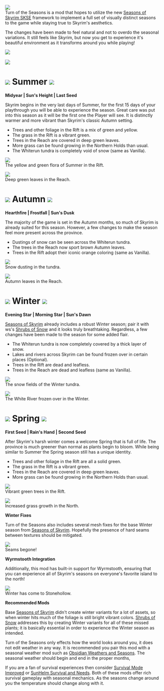 ![](https://raw.githubusercontent.com/TateTaylorUSA/TateTaylorUSA/main/assets/images/banners/Turn%20of%20the%20Seasons.png)\
﻿Turn of the Seasons is a mod that hopes to utilize the new [Seasons of Skyrim SKSE](https://www.nexusmods.com/skyrimspecialedition/mods/62861) framework to implement a full set of visually distinct seasons to the game while staying true to Skyrim's aesthetics.

The changes have been made to feel natural and not to overdo the seasonal variations. It still feels like Skyrim, but now you get to experience it's beautiful environment as it transforms around you while playing!

﻿![](https://raw.githubusercontent.com/PierreDespereaux/PierreDespereaux/master/assets/images/banners/Features.png)

![](https://github.com/TateTaylorUSA/TateTaylorUSA/raw/main/assets/images/turn%20of%20the%20seasons/Seasons.gif)

# ![](https://raw.githubusercontent.com/TateTaylorUSA/TateTaylorUSA/main/assets/images/turn%20of%20the%20seasons/SummerSmall.png)﻿ Summer ![](https://raw.githubusercontent.com/TateTaylorUSA/TateTaylorUSA/main/assets/images/turn%20of%20the%20seasons/SummerSmallFlipped.png)
**Midyear | Sun's Height | Last Seed**

Skyrim begins in the very last days of Summer, for the first 15 days of your playthrough you will be able to experience the season. Great care was put into this season as it will be the first one the Player will see. It is distinctly warmer and more vibrant than Skyrim's classic Autumn setting.

-   Trees and other foliage in the Rift is a mix of green and yellow.
-   The grass in the Rift is a vibrant green.
-   Trees in the Reach are covered in deep green leaves.
-   More grass can be found growing in the Northern Holds than usual.
-   The Whiterun tundra is completely void of snow (same as Vanilla).

![](https://raw.githubusercontent.com/TateTaylorUSA/TateTaylorUSA/main/assets/images/turn%20of%20the%20seasons/summer/SummerRift.png)\
The yellow and green flora of Summer in the Rift.

![](https://raw.githubusercontent.com/TateTaylorUSA/TateTaylorUSA/main/assets/images/turn%20of%20the%20seasons/summer/SummerReach.png)\
Deep green leaves in the Reach.

# ![](https://raw.githubusercontent.com/TateTaylorUSA/TateTaylorUSA/main/assets/images/turn%20of%20the%20seasons/FallSmall.png)﻿ Autumn ![](https://raw.githubusercontent.com/TateTaylorUSA/TateTaylorUSA/main/assets/images/turn%20of%20the%20seasons/FallSmallFlipped.png)
**Hearthfire | Frostfall | Sun's Dusk**

The majority of the game is set in the Autumn months, so much of Skyrim is already suited for this season. However, a few changes to make the season feel more present across the province.

-   Dustings of snow can be seen across the Whiterun tundra.
-   The trees in the Reach now sport brown Autumn leaves.
-   Trees in the Rift adopt their iconic orange coloring (same as Vanilla).

![](https://raw.githubusercontent.com/TateTaylorUSA/TateTaylorUSA/main/assets/images/turn%20of%20the%20seasons/fall/FallTundra.png)\
Snow dusting in the tundra.

![](https://raw.githubusercontent.com/TateTaylorUSA/TateTaylorUSA/main/assets/images/turn%20of%20the%20seasons/fall/FallReach.png)\
Autumn leaves in the Reach.

# ![](https://raw.githubusercontent.com/TateTaylorUSA/TateTaylorUSA/main/assets/images/turn%20of%20the%20seasons/WinterSmall.png)﻿ Winter ![](https://raw.githubusercontent.com/TateTaylorUSA/TateTaylorUSA/main/assets/images/turn%20of%20the%20seasons/WinterSmallFlipped.png)
**Evening Star | Morning Star | Sun's Dawn**

[Seasons of Skyrim](https://www.nexusmods.com/skyrimspecialedition/mods/62861) already includes a robust Winter season; pair it with ws's [Shrubs of Snow](https://www.nexusmods.com/skyrimspecialedition/mods/63463) and it looks truly breathtaking. Regardless, a few changes have been made to the season for some added flair.

-   The Whiterun tundra is now completely covered by a thick layer of snow.
-   Lakes and rivers across Skyrim can be found frozen over in certain places (Optional).
-   Trees in the Rift are dead and leafless.
-   Trees in the Reach are dead and leafless (same as Vanilla).

![](https://github.com/TateTaylorUSA/TateTaylorUSA/raw/main/assets/images/turn%20of%20the%20seasons/winter/TundraWinter.png)\
The snow fields of the Winter tundra.

![](https://raw.githubusercontent.com/TateTaylorUSA/TateTaylorUSA/main/assets/images/turn%20of%20the%20seasons/winter/FrozenWinter.png)\
The White River frozen over in the Winter.

# ![](https://raw.githubusercontent.com/TateTaylorUSA/TateTaylorUSA/main/assets/images/turn%20of%20the%20seasons/SpringSmall.png)﻿ Spring ![](https://raw.githubusercontent.com/TateTaylorUSA/TateTaylorUSA/main/assets/images/turn%20of%20the%20seasons/SpringSmallFlipped.png)
**First Seed | Rain's Hand | Second Seed**

After Skyrim's harsh winter comes a welcome Spring that is full of life. The province is much greener than normal as plants begin to bloom. While being similar to Summer the Spring season still has a unique identity.

-   Trees and other foliage in the Rift are all a solid green.
-   The grass in the Rift is a vibrant green.
-   Trees in the Reach are covered in deep green leaves.
-   More grass can be found growing in the Northern Holds than usual.

![](https://raw.githubusercontent.com/TateTaylorUSA/TateTaylorUSA/main/assets/images/turn%20of%20the%20seasons/spring/SpringRift.png)\
Vibrant green trees in the Rift.

![](https://raw.githubusercontent.com/TateTaylorUSA/TateTaylorUSA/main/assets/images/turn%20of%20the%20seasons/spring/SpringNorth.png)\
Increased grass growth in the North.

**Winter Fixes**

Turn of the Seasons also includes several mesh fixes for the base Winter season from [Seasons of Skyrim](https://www.nexusmods.com/skyrimspecialedition/mods/62861). Hopefully the presence of hard seams between textures should be mitigated.

![](https://github.com/TateTaylorUSA/TateTaylorUSA/raw/main/assets/images/turn%20of%20the%20seasons/winter/WinterFixes.gif)\
Seams begone!

**Wyrmstooth Integration**

Additionally, this mod has built-in support for Wyrmstooth, ensuring that you can experience all of Skyrim's seasons on everyone's favorite island to the north!

![](https://github.com/TateTaylorUSA/TateTaylorUSA/raw/main/assets/images/turn%20of%20the%20seasons/winter/WyrmstoothWinter.png)\
Winter has come to Stonehollow.

**Recommended Mods**

Base [Seasons of Skyrim](https://www.nexusmods.com/skyrimspecialedition/mods/62861) didn't create winter variants for a lot of assets, so when winter hits much of the foliage is still bright vibrant colors. [Shrubs of Snow](https://www.nexusmods.com/skyrimspecialedition/mods/63463) addresses this by creating Winter variants for all of these missed plants; it is basically essential in order to experience the Winter season as intended.

Turn of the Seasons only effects how the world looks around you, it does not edit weather in any way. It is recommended you pair this mod with a seasonal weather mod such as [Obsidian Weathers and Seasons](https://www.nexusmods.com/skyrimspecialedition/mods/12125). The seasonal weather should begin and end in the proper months,

If you are a fan of survival experiences then consider [Survival Mode Improved](https://www.nexusmods.com/skyrimspecialedition/mods/56374) or [SunHelm Survival and Needs](https://www.nexusmods.com/skyrimspecialedition/mods/39414). Both of these mods offer rich survival gameplay with seasonal mechanics. As the seasons change around you the temperature should change along with it.
